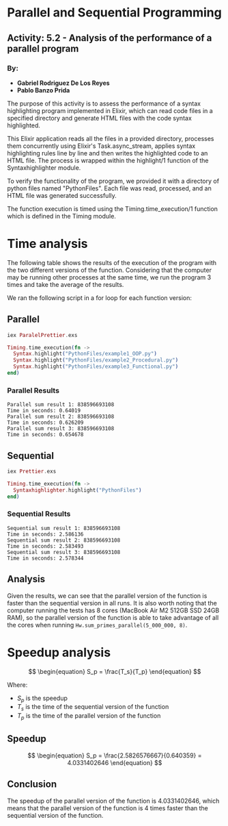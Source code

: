 # Parallel and Sequential Programming

## Activity: 5.2 - Analysis of the performance of a parallel program

### By:

- **Gabriel Rodriguez De Los Reyes**
- **Pablo Banzo Prida**

The purpose of this activity is to assess the performance of a syntax highlighting program implemented in Elixir, which can read code files in a specified directory and generate HTML files with the code syntax highlighted.

This Elixir application reads all the files in a provided directory, processes them concurrently using Elixir's Task.async_stream, applies syntax highlighting rules line by line and then writes the highlighted code to an HTML file. The process is wrapped within the highlight/1 function of the Syntaxhighlighter module.

To verify the functionality of the program, we provided it with a directory of python files named "PythonFiles". Each file was read, processed, and an HTML file was generated successfully.

The function execution is timed using the Timing.time_execution/1 function which is defined in the Timing module.

# Time analysis

The following table shows the results of the execution of the program with the
two different versions of the function. Considering that the computer may be
running other processes at the same time, we run the program 3 times and take
the average of the results.

We ran the following script in a for loop for each function version:

## **Parallel**

```elixir
iex ParalelPrettier.exs
```

```elixir
Timing.time_execution(fn ->
  Syntax.highlight("PythonFiles/example1_OOP.py")
  Syntax.highlight("PythonFiles/example2_Procedural.py")
  Syntax.highlight("PythonFiles/example3_Functional.py")
end)
```

### **Parallel Results**

```
Parallel sum result 1: 838596693108
Time in seconds: 0.64019
Parallel sum result 2: 838596693108
Time in seconds: 0.626209
Parallel sum result 3: 838596693108
Time in seconds: 0.654678
```

## **Sequential**

```elixir
iex Prettier.exs
```

```elixir
Timing.time_execution(fn ->
  Syntaxhighlighter.highlight("PythonFiles")
end)
```

### **Sequential Results**

```
Sequential sum result 1: 838596693108
Time in seconds: 2.586136
Sequential sum result 2: 838596693108
Time in seconds: 2.583493
Sequential sum result 3: 838596693108
Time in seconds: 2.578344
```

## **Analysis**

Given the results, we can see that the parallel version of the function is
faster than the sequential version in all runs. It is also worth noting that the
computer running the tests has 8 cores (MacBook Air M2 512GB SSD 24GB RAM), so
the parallel version of the function is able to take advantage of all the cores
when running `Hw.sum_primes_parallel(5_000_000, 8)`.

# Speedup analysis

$$ \begin{equation} S_p = \frac{T_s}{T_p} \end{equation} $$

Where:

- $S_p$ is the speedup
- $T_s$ is the time of the sequential version of the function
- $T_p$ is the time of the parallel version of the function

## **Speedup**

$$
\begin{equation} S_p = \frac{2.5826576667}{0.640359} = 4.0331402646
\end{equation}
$$

## Conclusion

The speedup of the parallel version of the function is 4.0331402646, which means
that the parallel version of the function is 4 times faster than the sequential
version of the function.
